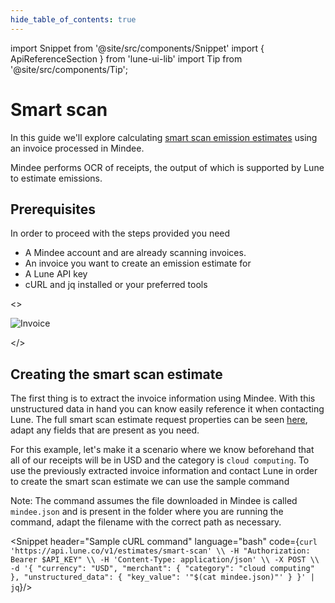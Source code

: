 ```yaml
---
hide_table_of_contents: true
---
```


import Snippet from '@site/src/components/Snippet'
import { ApiReferenceSection } from 'lune-ui-lib'
import Tip from '@site/src/components/Tip';

# Smart scan

<div className="sections">

<ApiReferenceSection>
<div className="paragraphSections">

<div>

In this guide we'll explore calculating [smart scan emission estimates](/key-concepts/smart-scan)
using an invoice processed in Mindee.

Mindee performs OCR of receipts, the output of which is supported by Lune to estimate emissions.

</div>
<div>

## Prerequisites

In order to proceed with the steps provided you need

-   A Mindee account and are already scanning invoices.
-   An invoice you want to create an emission estimate for
-   A Lune API key
-   cURL and jq installed or your preferred tools

</div>
<div>

</div>

</div>

<>

![Invoice](/img/invoice.png)

</>

</ApiReferenceSection>

<ApiReferenceSection>
<div className="paragraphSections">

<div>

## Creating the smart scan estimate

The first thing is to extract the invoice information using Mindee. With this unstructured
data in hand you can know easily reference it when contacting
Lune. The full smart scan estimate request properties can be seen
[here](/api-reference/emission-estimates/create-smart-scan-estimate), adapt any fields
that are present as you need.

For this example, let's make it a scenario where we know beforehand that all of our
receipts will be in USD and the category is `cloud computing`. To use the previously
extracted invoice information and contact Lune in order to create the smart scan estimate
we can use the sample command

<Tip>

Note: The command assumes the file downloaded in Mindee is called `mindee.json` and is
present in the folder where you are running the command, adapt the filename with the
correct path as necessary.

</Tip>

</div>
</div>

<div className="miniSections">

<Snippet
header="Sample cURL command"
language="bash"
code={`curl 'https://api.lune.co/v1/estimates/smart-scan' \\
  -H "Authorization: Bearer $API_KEY" \\
  -H 'Content-Type: application/json' \\
  -X POST \\
  -d '{
    "currency": "USD",
    "merchant": {
      "category": "cloud computing"
    },
    "unstructured_data": {
      "key_value": '"$(cat mindee.json)"'
    }
  }' | jq`}/>

</div>

</ApiReferenceSection>

</div>
